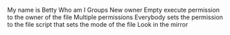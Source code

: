 My name is Betty
Who am I
Groups
New owner
Empty
execute permission to the owner of the file
 Multiple permissions
Everybody
sets the permission to the file
script that sets the mode of the file
Look in the mirror
